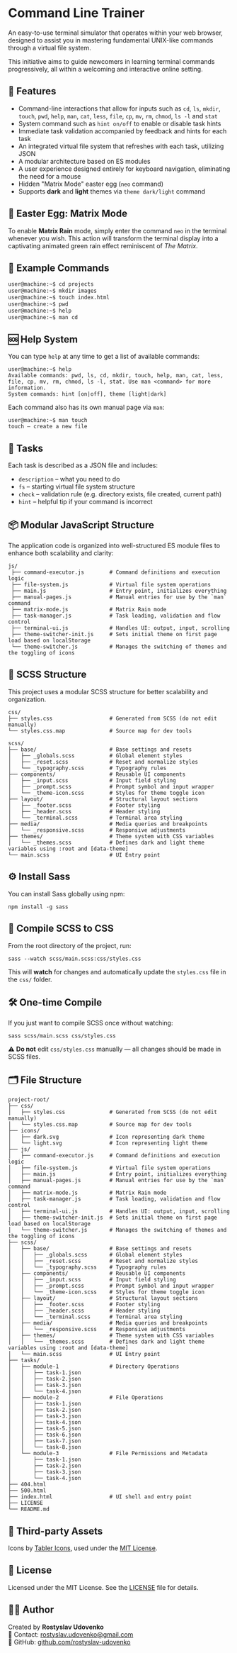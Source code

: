 # Сommand Line Trainer

An easy-to-use terminal simulator that operates within your web browser, designed to assist you in mastering fundamental UNIX-like commands through a virtual file system.

This initiative aims to guide newcomers in learning terminal commands progressively, all within a welcoming and interactive online setting.

## 🧠 Features

- Command-line interactions that allow for inputs such as `cd`, `ls`, `mkdir`, `touch`, `pwd`, `help`, `man`,  `cat`, `less`, `file`, `cp`, `mv`, `rm`, `chmod`, `ls -l` and `stat`
- System command such as `hint on/off` to enable or disable task hints
- Immediate task validation accompanied by feedback and hints for each task
- An integrated virtual file system that refreshes with each task, utilizing JSON
- A modular architecture based on ES modules
- A user experience designed entirely for keyboard navigation, eliminating the need for a mouse
- Hidden "Matrix Mode" easter egg (`neo` command)
- Supports **dark** and **light** themes via `theme dark/light` command

## 🥚 Easter Egg: Matrix Mode

To enable **Matrix Rain** mode, simply enter the command `neo` in the terminal whenever you wish. This action will transform the terminal display into a captivating animated green rain effect reminiscent of *The Matrix*. 

## 🔡 Example Commands

```bash
user@machine:~$ cd projects
user@machine:~$ mkdir images
user@machine:~$ touch index.html
user@machine:~$ pwd
user@machine:~$ help
user@machine:~$ man cd
```

## 🆘 Help System

You can type `help` at any time to get a list of available commands:

```
user@machine:~$ help
Available commands: pwd, ls, cd, mkdir, touch, help, man, cat, less, file, cp, mv, rm, chmod, ls -l, stat. Use man <command> for more information.
System commands: hint [on|off], theme [light|dark]
```

Each command also has its own manual page via `man`:

```
user@machine:~$ man touch
touch — create a new file
```

## 🧪 Tasks

Each task is described as a JSON file and includes:

- `description` – what you need to do
- `fs` – starting virtual file system structure
- `check` – validation rule (e.g. directory exists, file created, current path)
- `hint` – helpful tip if your command is incorrect

## 📦 Modular JavaScript Structure

The application code is organized into well-structured ES module files to enhance both scalability and clarity:
```
js/ 
 ├── command-executor.js        # Command definitions and execution logic 
 ├── file-system.js             # Virtual file system operations
 ├── main.js                    # Entry point, initializes everything
 ├── manual-pages.js            # Manual entries for use by the `man` command
 ├── matrix-mode.js             # Matrix Rain mode
 ├── task-manager.js            # Task loading, validation and flow control
 ├── terminal-ui.js             # Handles UI: output, input, scrolling
 ├── theme-switcher-init.js     # Sets initial theme on first page load based on localStorage
 └── theme-switcher.js          # Manages the switching of themes and the toggling of icons
 ```

## 🎨 SCSS Structure

This project uses a modular SCSS structure for better scalability and organization.

```
css/
├── styles.css                  # Generated from SCSS (do not edit manually)
└── styles.css.map              # Source map for dev tools

scss/
├── base/                       # Base settings and resets
│   ├── _globals.scss           # Global element styles
│   ├── _reset.scss             # Reset and normalize styles
│   └── _typography.scss        # Typography rules
├── components/                 # Reusable UI components
│   ├── _input.scss             # Input field styling
│   ├── _prompt.scss            # Prompt symbol and input wrapper
│   └── _theme-icon.scss        # Styles for theme toggle icon
├── layout/                     # Structural layout sections
│   ├── _footer.scss            # Footer styling
│   ├── _header.scss            # Header styling
│   └── _terminal.scss          # Terminal area styling
├── media/                      # Media queries and breakpoints
│   └── _responsive.scss        # Responsive adjustments
├── themes/                     # Theme system with CSS variables
│   └── _themes.scss            # Defines dark and light theme variables using :root and [data-theme]
└── main.scss                   # UI Entry point
```

## ⚙️ Install Sass

You can install Sass globally using npm:

```
npm install -g sass
```

## 🔁 Compile SCSS to CSS

From the root directory of the project, run:

```
sass --watch scss/main.scss:css/styles.css
```

This will **watch** for changes and automatically update the `styles.css` file in the `css/` folder.

## 🛠️ One-time Compile

If you just want to compile SCSS once without watching:

```
sass scss/main.scss css/styles.css
```

⚠️ **Do not** edit `css/styles.css` manually — all changes should be made in SCSS files.

## 🗂 File Structure

```
project-root/
├── css/
│   ├── styles.css              # Generated from SCSS (do not edit manually)
│   └── styles.css.map          # Source map for dev tools
├── icons/
│   ├── dark.svg                # Icon representing dark theme
│   └── light.svg               # Icon representing light theme
├── js/
│   ├── command-executor.js     # Command definitions and execution logic
│   ├── file-system.js          # Virtual file system operations
│   ├── main.js                 # Entry point, initializes everything
│   ├── manual-pages.js         # Manual entries for use by the `man` command
│   ├── matrix-mode.js          # Matrix Rain mode
│   ├── task-manager.js         # Task loading, validation and flow control
│   ├── terminal-ui.js          # Handles UI: output, input, scrolling
│   ├── theme-switcher-init.js  # Sets initial theme on first page load based on localStorage
│   └── theme-switcher.js       # Manages the switching of themes and the toggling of icons
├── scss/
│   ├── base/                   # Base settings and resets
│   │   ├── _globals.scss       # Global element styles
│   │   ├── _reset.scss         # Reset and normalize styles
│   │   └── _typography.scss    # Typography rules
│   ├── components/             # Reusable UI components
│   │   ├── _input.scss         # Input field styling
│   │   ├── _prompt.scss        # Prompt symbol and input wrapper
│   │   └── _theme-icon.scss    # Styles for theme toggle icon
│   ├── layout/                 # Structural layout sections
│   │   ├── _footer.scss        # Footer styling
│   │   ├── _header.scss        # Header styling
│   │   └── _terminal.scss      # Terminal area styling
│   ├── media/                  # Media queries and breakpoints
│   │   └── _responsive.scss    # Responsive adjustments
│   ├── themes/                 # Theme system with CSS variables
│   │   └── _themes.scss        # Defines dark and light theme variables using :root and [data-theme]
│   └── main.scss               # UI Entry point
├── tasks/
│   ├── module-1                # Directory Operations
│   │   ├── task-1.json
│   │   ├── task-2.json
│   │   ├── task-3.json
│   │   └── task-4.json
│   ├── module-2                # File Operations
│   │   ├── task-1.json
│   │   ├── task-2.json
│   │   ├── task-3.json
│   │   ├── task-4.json
│   │   ├── task-5.json
│   │   ├── task-6.json
│   │   ├── task-7.json
│   │   └── task-8.json
│   └── module-3                # File Permissions and Metadata
│       ├── task-1.json
│       ├── task-2.json
│       ├── task-3.json
│       └── task-4.json
├── 404.html
├── 500.html
├── index.html                  # UI shell and entry point
├── LICENSE
└── README.md
```

## 🧩 Third-party Assets

Icons by [Tabler Icons](https://github.com/tabler/tabler-icons), used under the [MIT License](https://github.com/tabler/tabler-icons/blob/main/LICENSE).

## 📄 License

Licensed under the MIT License. See the [LICENSE](LICENSE) file for details.

## 👨‍💻 Author

Created by **Rostyslav Udovenko**  
📧 Contact: [rostyslav.udovenko@gmail.com](mailto:rostyslav.udovenko@gmail.com)  
🔗 GitHub: [github.com/rostyslav-udovenko](https://github.com/rostyslav-udovenko)